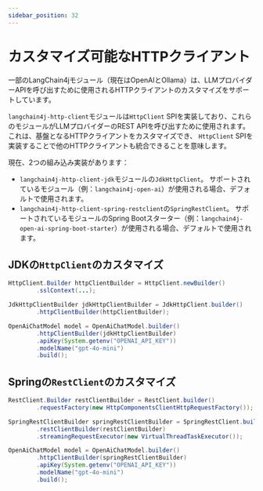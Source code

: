 ```yaml
---
sidebar_position: 32
---
```


# カスタマイズ可能なHTTPクライアント

一部のLangChain4jモジュール（現在はOpenAIとOllama）は、LLMプロバイダーAPIを呼び出すために使用されるHTTPクライアントのカスタマイズをサポートしています。

`langchain4j-http-client`モジュールは`HttpClient` SPIを実装しており、これらのモジュールがLLMプロバイダーのREST APIを呼び出すために使用されます。
これは、基盤となるHTTPクライアントをカスタマイズでき、
`HttpClient` SPIを実装することで他のHTTPクライアントも統合できることを意味します。

現在、2つの組み込み実装があります：
- `langchain4j-http-client-jdk`モジュールの`JdkHttpClient`。
サポートされているモジュール（例：`langchain4j-open-ai`）が使用される場合、デフォルトで使用されます。
- `langchain4j-http-client-spring-restclient`の`SpringRestClient`。
サポートされているモジュールのSpring Bootスターター（例：`langchain4j-open-ai-spring-boot-starter`）が使用される場合、デフォルトで使用されます。

## JDKの`HttpClient`のカスタマイズ

```java
HttpClient.Builder httpClientBuilder = HttpClient.newBuilder()
        .sslContext(...);

JdkHttpClientBuilder jdkHttpClientBuilder = JdkHttpClient.builder()
        .httpClientBuilder(httpClientBuilder);

OpenAiChatModel model = OpenAiChatModel.builder()
        .httpClientBuilder(jdkHttpClientBuilder)
        .apiKey(System.getenv("OPENAI_API_KEY"))
        .modelName("gpt-4o-mini")
        .build();
```

## Springの`RestClient`のカスタマイズ

```java
RestClient.Builder restClientBuilder = RestClient.builder()
        .requestFactory(new HttpComponentsClientHttpRequestFactory());

SpringRestClientBuilder springRestClientBuilder = SpringRestClient.builder()
        .restClientBuilder(restClientBuilder)
        .streamingRequestExecutor(new VirtualThreadTaskExecutor());

OpenAiChatModel model = OpenAiChatModel.builder()
        .httpClientBuilder(springRestClientBuilder)
        .apiKey(System.getenv("OPENAI_API_KEY"))
        .modelName("gpt-4o-mini")
        .build();
```
